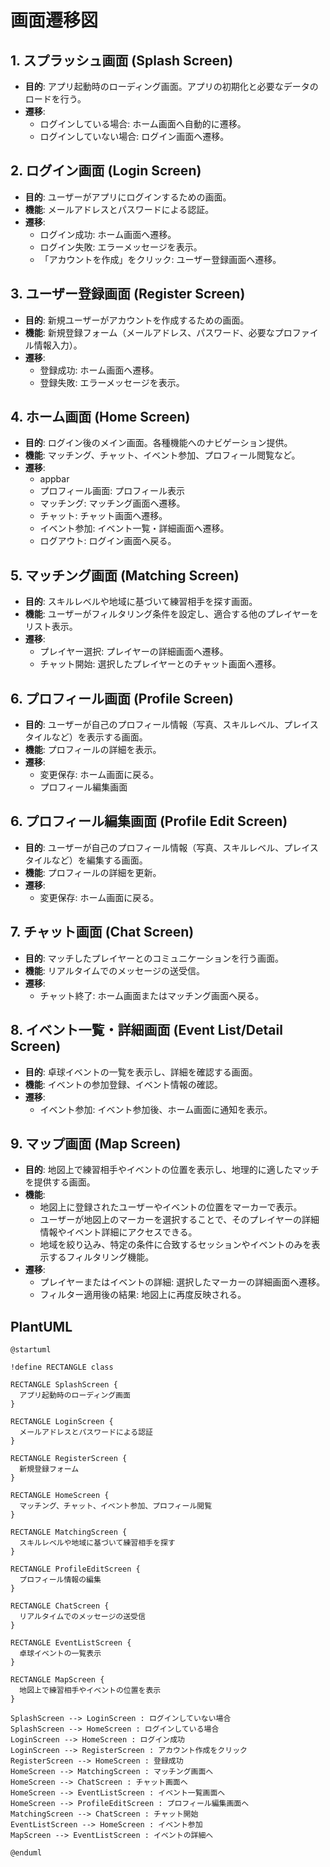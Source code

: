 # 画面遷移図

## 1. スプラッシュ画面 (Splash Screen)
- **目的**: アプリ起動時のローディング画面。アプリの初期化と必要なデータのロードを行う。
- **遷移**:
  - ログインしている場合: ホーム画面へ自動的に遷移。
  - ログインしていない場合: ログイン画面へ遷移。

## 2. ログイン画面 (Login Screen)
- **目的**: ユーザーがアプリにログインするための画面。
- **機能**: メールアドレスとパスワードによる認証。
- **遷移**:
  - ログイン成功: ホーム画面へ遷移。
  - ログイン失敗: エラーメッセージを表示。
  - 「アカウントを作成」をクリック: ユーザー登録画面へ遷移。

## 3. ユーザー登録画面 (Register Screen)
- **目的**: 新規ユーザーがアカウントを作成するための画面。
- **機能**: 新規登録フォーム（メールアドレス、パスワード、必要なプロファイル情報入力）。
- **遷移**:
  - 登録成功: ホーム画面へ遷移。
  - 登録失敗: エラーメッセージを表示。

## 4. ホーム画面 (Home Screen)
- **目的**: ログイン後のメイン画面。各種機能へのナビゲーション提供。
- **機能**: マッチング、チャット、イベント参加、プロフィール閲覧など。
- **遷移**:
  - appbar
  - プロフィール画面: プロフィール表示
  - マッチング: マッチング画面へ遷移。
  - チャット: チャット画面へ遷移。
  - イベント参加: イベント一覧・詳細画面へ遷移。
  - ログアウト: ログイン画面へ戻る。

## 5. マッチング画面 (Matching Screen)
- **目的**: スキルレベルや地域に基づいて練習相手を探す画面。
- **機能**: ユーザーがフィルタリング条件を設定し、適合する他のプレイヤーをリスト表示。
- **遷移**:
  - プレイヤー選択: プレイヤーの詳細画面へ遷移。
  - チャット開始: 選択したプレイヤーとのチャット画面へ遷移。

## 6. プロフィール画面 (Profile  Screen)
- **目的**: ユーザーが自己のプロフィール情報（写真、スキルレベル、プレイスタイルなど）を表示する画面。
- **機能**: プロフィールの詳細を表示。
- **遷移**:
  - 変更保存: ホーム画面に戻る。
  - プロフィール編集画面

## 6. プロフィール編集画面 (Profile Edit Screen)
- **目的**: ユーザーが自己のプロフィール情報（写真、スキルレベル、プレイスタイルなど）を編集する画面。
- **機能**: プロフィールの詳細を更新。
- **遷移**:
  - 変更保存: ホーム画面に戻る。

## 7. チャット画面 (Chat Screen)
- **目的**: マッチしたプレイヤーとのコミュニケーションを行う画面。
- **機能**: リアルタイムでのメッセージの送受信。
- **遷移**:
  - チャット終了: ホーム画面またはマッチング画面へ戻る。

## 8. イベント一覧・詳細画面 (Event List/Detail Screen)
- **目的**: 卓球イベントの一覧を表示し、詳細を確認する画面。
- **機能**: イベントの参加登録、イベント情報の確認。
- **遷移**:
  - イベント参加: イベント参加後、ホーム画面に通知を表示。

## 9. マップ画面 (Map Screen)
- **目的**: 地図上で練習相手やイベントの位置を表示し、地理的に適したマッチを提供する画面。
- **機能**:
  - 地図上に登録されたユーザーやイベントの位置をマーカーで表示。
  - ユーザーが地図上のマーカーを選択することで、そのプレイヤーの詳細情報やイベント詳細にアクセスできる。
  - 地域を絞り込み、特定の条件に合致するセッションやイベントのみを表示するフィルタリング機能。
- **遷移**:
  - プレイヤーまたはイベントの詳細: 選択したマーカーの詳細画面へ遷移。
  - フィルター適用後の結果: 地図上に再度反映される。

## PlantUML
```plantuml
@startuml

!define RECTANGLE class

RECTANGLE SplashScreen {
  アプリ起動時のローディング画面
}

RECTANGLE LoginScreen {
  メールアドレスとパスワードによる認証
}

RECTANGLE RegisterScreen {
  新規登録フォーム
}

RECTANGLE HomeScreen {
  マッチング、チャット、イベント参加、プロフィール閲覧
}

RECTANGLE MatchingScreen {
  スキルレベルや地域に基づいて練習相手を探す
}

RECTANGLE ProfileEditScreen {
  プロフィール情報の編集
}

RECTANGLE ChatScreen {
  リアルタイムでのメッセージの送受信
}

RECTANGLE EventListScreen {
  卓球イベントの一覧表示
}

RECTANGLE MapScreen {
  地図上で練習相手やイベントの位置を表示
}

SplashScreen --> LoginScreen : ログインしていない場合
SplashScreen --> HomeScreen : ログインしている場合
LoginScreen --> HomeScreen : ログイン成功
LoginScreen --> RegisterScreen : アカウント作成をクリック
RegisterScreen --> HomeScreen : 登録成功
HomeScreen --> MatchingScreen : マッチング画面へ
HomeScreen --> ChatScreen : チャット画面へ
HomeScreen --> EventListScreen : イベント一覧画面へ
HomeScreen --> ProfileEditScreen : プロフィール編集画面へ
MatchingScreen --> ChatScreen : チャット開始
EventListScreen --> HomeScreen : イベント参加
MapScreen --> EventListScreen : イベントの詳細へ

@enduml
```